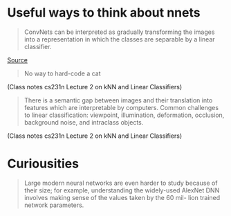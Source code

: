 # Useful ways to think about nnets

> ConvNets can be interpreted as gradually transforming the images into a representation in which the classes are separable by a linear classifier.

[Source](http://cs231n.github.io/understanding-cnn/)


> No way to hard-code a cat

(Class notes cs231n Lecture 2 on kNN and Linear Classifiers)

> There is a semantic gap between images and their translation into features which are interpretable by computers. Common challenges to linear classification: viewpoint, illumination, deformation, occlusion, background noise, and intraclass objects.

(Class notes cs231n Lecture 2 on kNN and Linear Classifiers)

# Curiousities

> Large modern neural networks are even harder to study because of their size; for example, understanding the widely-used AlexNet DNN involves making sense of the values taken by the 60 mil- lion trained network parameters.

